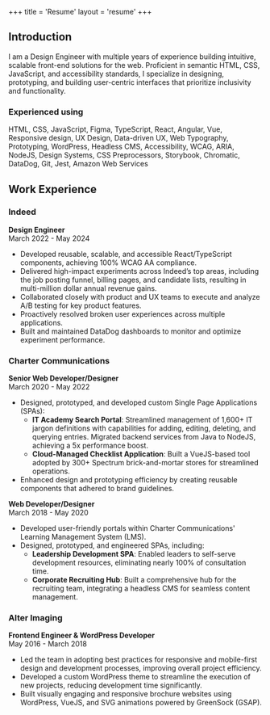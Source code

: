 +++
title = 'Resume'
layout = 'resume'
+++

## Introduction

I am a Design Engineer with multiple years of experience building intuitive, scalable front-end solutions for the web. Proficient in semantic HTML, CSS, JavaScript, and accessibility standards, I specialize in designing, prototyping, and building user-centric interfaces that prioritize inclusivity and functionality.

### Experienced using

HTML, CSS, JavaScript, Figma, TypeScript, React, Angular, Vue, Responsive design, UX Design, Data-driven UX, Web Typography, Prototyping, WordPress, Headless CMS, Accessibility, WCAG, ARIA, NodeJS, Design Systems, CSS Preprocessors, Storybook, Chromatic, DataDog, Git, Jest, Amazon Web Services

## Work Experience

### Indeed

**Design Engineer**  
March 2022 - May 2024

- Developed reusable, scalable, and accessible React/TypeScript components, achieving 100% WCAG AA compliance.
- Delivered high-impact experiments across Indeed’s top areas, including the job posting funnel, billing pages, and candidate lists, resulting in multi-million dollar annual revenue gains.
- Collaborated closely with product and UX teams to execute and analyze A/B testing for key product features.
- Proactively resolved broken user experiences across multiple applications.
- Built and maintained DataDog dashboards to monitor and optimize experiment performance.

### Charter Communications

**Senior Web Developer/Designer**  
March 2020 - May 2022

- Designed, prototyped, and developed custom Single Page Applications (SPAs):
  - **IT Academy Search Portal**: Streamlined management of 1,600+ IT jargon definitions with capabilities for adding, editing, deleting, and querying entries. Migrated backend services from Java to NodeJS, achieving a 5x performance boost.
  - **Cloud-Managed Checklist Application**: Built a VueJS-based tool adopted by 300+ Spectrum brick-and-mortar stores for streamlined operations.
- Enhanced design and prototyping efficiency by creating reusable components that adhered to brand guidelines.

**Web Developer/Designer**  
March 2018 - May 2020

- Developed user-friendly portals within Charter Communications' Learning Management System (LMS).
- Designed, prototyped, and engineered SPAs, including:
  - **Leadership Development SPA**: Enabled leaders to self-serve development resources, eliminating nearly 100% of consultation time.
  - **Corporate Recruiting Hub**: Built a comprehensive hub for the recruiting team, integrating a headless CMS for seamless content management.

### Alter Imaging

**Frontend Engineer & WordPress Developer**  
May 2016 - March 2018

- Led the team in adopting best practices for responsive and mobile-first design and development processes, improving overall project efficiency.
- Developed a custom WordPress theme to streamline the execution of new projects, reducing development time significantly.
- Built visually engaging and responsive brochure websites using WordPress, VueJS, and SVG animations powered by GreenSock (GSAP).
